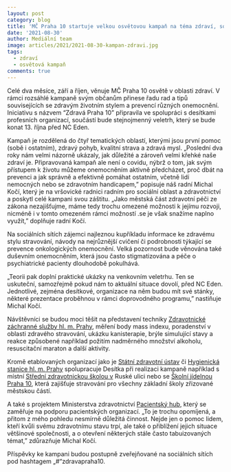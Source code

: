 ```yaml
---
layout: post
category: blog
title: 'MČ Praha 10 startuje velkou osvětovou kampaň na téma zdraví, součástí bude i veletrh '
date: '2021-08-30'
author: Mediální team 
image: articles/2021/2021-08-30-kampan-zdravi.jpg
tags:
  - zdraví
  - osvětová kampaň
comments: true
---
```



Celé dva měsíce, září a říjen, věnuje MČ Praha 10 osvětě v oblasti zdraví. V rámci rozsáhlé kampaně svým občanům přinese řadu rad a tipů souvisejících se zdravým životním stylem a prevencí různých onemocnění. Iniciativu s názvem “Zdravá Praha 10” připravila ve spolupráci s desítkami profesních organizací, součástí bude stejnojmenný veletrh, který se bude konat 13. října před NC Eden.

Kampaň je rozdělená do čtyř tematických oblastí, kterými jsou první pomoc (sobě i ostatním), zdravý pohyb, kvalitní strava a zdravá mysl. „Poslední dva roky nám velmi názorně ukázaly, jak důležité a zároveň velmi křehké naše zdraví je. Připravovaná kampaň ale není o covidu, nýbrž o tom, jak svým přístupem k životu můžeme onemocněním aktivně předcházet, proč dbát na prevenci a jak správně a efektivně pomáhat ostatním, včetně lidí nemocných nebo se zdravotním handicapem,” popisuje náš radní Michal Kočí, který je na vršovické radnici radním pro sociální oblast a zdravotnictví a poskytl celé kampani svou záštitu. „Jako městská část zdravotní péči ze zákona nezajišťujme, máme tedy trochu omezené možnosti k jejímu rozvoji, nicméně i v tomto omezeném rámci možností .se je však snažíme naplno využít,” doplňuje radní Kočí.

Na sociálních sítích zájemci najleznou kupříkladu informace ke zdravému stylu stravování, návody na nejrůznější cvičení či podrobnosti týkající se prevence onkologických onemocnění. Velká pozornost bude věnována také duševním onemocněním, která jsou často stigmatizována a péče o psychiatrické pacienty dlouhodobě pokulhává.

„Teorii pak doplní praktické ukázky na venkovním veletrhu. Ten se uskuteční, samozřejmě pokud nám to aktuální situace dovolí, před NC Eden. Jednotlivé, zejména desítkové, organizace na něm budou mít své stánky, některé prezentace proběhnou v rámci doprovodného programu,” nastiňuje Michal Kočí.

Návštěvníci se budou moci těšit na představení techniky [Zdravotnické záchranné služby hl. m. Prahy](https://www.zzshmp.cz/), měření body mass indexu, poradenství v oblasti zdravého stravování, ukázku kanisterapie, brýle simulující stavy a reakce způsobené například požitím nadměrného množství alkoholu, resuscitační maraton a další aktivity.

Kromě etablovaných organizací jako je [Státní zdravotní ústav](http://www.szu.cz/) či [Hygienická stanice hl. m. Prahy](http://www.hygpraha.cz/) spolupracuje Desítka při realizaci kampaně například s místní [Střední zdravotnickou školou v](https://www.szs-ruska.cz/) Ruské ulici nebo se [Školní jídelnou Praha 10](https://www.sjp10.cz/), která zajišťuje stravování pro všechny základní školy zřizované městskou částí.

A také s projektem Ministerstva zdravotnictví [Pacientský hub](https://www.pacientskyhub.cz/), který se zaměřuje na podporu pacientských organizací. „To je trochu opomíjená, a přitom z mého pohledu nesmírně důležitá činnost. Nejde jen o pomoc lidem, kteří kvůli svému zdravotnímu stavu trpí, ale také o přiblížení jejich situace většinové společnosti, a o otevření některých stále často tabuizovaných témat,” zdůrazňuje Michal Kočí.  
  

Příspěvky ke kampani budou postupně zveřejňované na sociálních sítích pod hashtagem „#“zdravapraha10.
